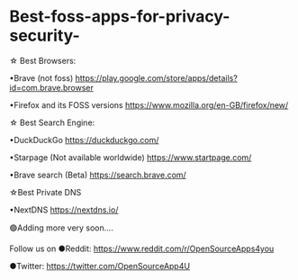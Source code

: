 # Best-foss-apps-for-privacy-security-
☆ Best Browsers:

•Brave (not foss) https://play.google.com/store/apps/details?id=com.brave.browser
                  
•Firefox and its FOSS versions https://www.mozilla.org/en-GB/firefox/new/

☆ Best Search Engine:

•DuckDuckGo
https://duckduckgo.com/

•Starpage (Not available worldwide)
https://www.startpage.com/

•Brave search (Beta)
https://search.brave.com/

☆Best Private DNS

•NextDNS https://nextdns.io/

🟢Adding more very soon....

Follow us on 
●Reddit: https://www.reddit.com/r/OpenSourceApps4you

●Twitter: https://twitter.com/OpenSourceApp4U
